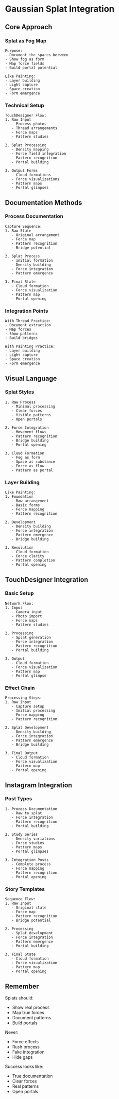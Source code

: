 # Gaussian Splat Integration

## Core Approach

### Splat as Fog Map
```
Purpose:
- Document the spaces between
- Show fog as form
- Map force fields
- Build portal potential

Like Painting:
- Layer building
- Light capture
- Space creation
- Form emergence
```

### Technical Setup
```
TouchDesigner Flow:
1. Raw Input
   - Process photos
   - Thread arrangements
   - Force maps
   - Pattern studies

2. Splat Processing
   - Density mapping
   - Force field integration
   - Pattern recognition
   - Portal building

3. Output Forms
   - Cloud formations
   - Force visualizations
   - Pattern maps
   - Portal glimpses
```

## Documentation Methods

### Process Documentation
```
Capture Sequence:
1. Raw State
   - Original arrangement
   - Force map
   - Pattern recognition
   - Bridge potential

2. Splat Process
   - Initial formation
   - Density building
   - Force integration
   - Pattern emergence

3. Final State
   - Cloud formation
   - Force visualization
   - Pattern map
   - Portal opening
```

### Integration Points
```
With Thread Practice:
- Document extraction
- Map forces
- Show patterns
- Build bridges

With Painting Practice:
- Layer building
- Light capture
- Space creation
- Form emergence
```

## Visual Language

### Splat Styles
```
1. Raw Process
   - Minimal processing
   - Clear forces
   - Visible patterns
   - Open portals

2. Force Integration
   - Movement flows
   - Pattern recognition
   - Bridge building
   - Portal opening

3. Cloud Formation
   - Fog as form
   - Space as substance
   - Force as flow
   - Pattern as portal
```

### Layer Building
```
Like Painting:
1. Foundation
   - Raw arrangement
   - Basic forms
   - Force mapping
   - Pattern recognition

2. Development
   - Density building
   - Force integration
   - Pattern emergence
   - Bridge building

3. Resolution
   - Cloud formation
   - Force clarity
   - Pattern completion
   - Portal opening
```

## TouchDesigner Integration

### Basic Setup
```
Network Flow:
1. Input
   - Camera input
   - Photo import
   - Force maps
   - Pattern studies

2. Processing
   - Splat generation
   - Force integration
   - Pattern recognition
   - Portal building

3. Output
   - Cloud formation
   - Force visualization
   - Pattern map
   - Portal glimpse
```

### Effect Chain
```
Processing Steps:
1. Raw Input
   - Capture setup
   - Initial processing
   - Force mapping
   - Pattern recognition

2. Splat Development
   - Density building
   - Force integration
   - Pattern emergence
   - Bridge building

3. Final Output
   - Cloud formation
   - Force visualization
   - Pattern map
   - Portal opening
```

## Instagram Integration

### Post Types
```
1. Process Documentation
   - Raw to splat
   - Force integration
   - Pattern recognition
   - Portal building

2. Study Series
   - Density variations
   - Force studies
   - Pattern maps
   - Portal glimpses

3. Integration Posts
   - Complete process
   - Force mapping
   - Pattern recognition
   - Portal opening
```

### Story Templates
```
Sequence Flow:
1. Raw Input
   - Original state
   - Force map
   - Pattern recognition
   - Bridge potential

2. Processing
   - Splat development
   - Force integration
   - Pattern emergence
   - Portal building

3. Final State
   - Cloud formation
   - Force visualization
   - Pattern map
   - Portal opening
```

## Remember

Splats should:
- Show real process
- Map true forces
- Document patterns
- Build portals

Never:
- Force effects
- Rush process
- Fake integration
- Hide gaps

Success looks like:
- True documentation
- Clear forces
- Real patterns
- Open portals

